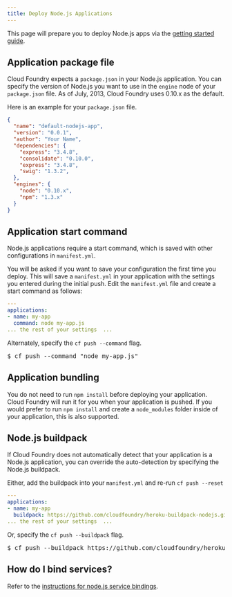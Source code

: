 ```yaml
---
title: Deploy Node.js Applications
---
```


This page will prepare you to deploy Node.js apps via the [getting started guide](../../../dotcom/getting-started.html).

## <a id='packagejson'></a> Application package file ##

Cloud Foundry expects a `package.json` in your Node.js application. You can specify the version of Node.js you want to use in the `engine` node of your `package.json` file. As of July, 2013, Cloud Foundry uses 0.10.x as the default.

Here is an example for your `package.json` file.
~~~JSON
{
  "name": "default-nodejs-app",
  "version": "0.0.1",
  "author": "Your Name",
  "dependencies": {
    "express": "3.4.8",
    "consolidate": "0.10.0",
    "express": "3.4.8",
    "swig": "1.3.2",
  },
  "engines": {
    "node": "0.10.x",
    "npm": "1.3.x"
  }
}
~~~

## <a id='start'></a> Application start command ##

Node.js applications require a start command, which is saved with other configurations in `manifest.yml`.

You will be asked if you want to save your configuration the first time you deploy. This will save a `manifest.yml` in your application with the settings you entered during the initial push. Edit the `manifest.yml` file and create a start command as follows:

~~~yaml
---
applications:
- name: my-app
  command: node my-app.js
... the rest of your settings  ...
~~~

Alternately, specify the `cf push --command` flag.

<pre class="termainl">
$ cf push --command "node my-app.js"
</pre>

## <a id='nodemodules'></a> Application bundling ##

You do not need to run `npm install` before deploying your application. Cloud Foundry will run it for you when your application is pushed. If you would prefer to run `npm install` and create a `node_modules` folder inside of your application, this is also supported.

## <a id='buildpack'></a> Node.js buildpack ##

If Cloud Foundry does not automatically detect that your application is a Node.js application, you can override the auto-detection by specifying the Node.js buildpack.

Either, add the buildpack into your `manifest.yml` and re-run `cf push --reset`

~~~yaml
---
applications:
- name: my-app
  buildpack: https://github.com/cloudfoundry/heroku-buildpack-nodejs.git
... the rest of your settings  ...
~~~

Or, specify the `cf push --buildpack` flag.

<pre class="termainl">
$ cf push --buildpack https://github.com/cloudfoundry/heroku-buildpack-nodejs.git
</pre>

## <a id='services'></a> How do I bind services? ##

Refer to the [instructions for node.js service bindings](../../services/node-service-bindings.html).
